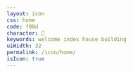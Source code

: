 ```yaml
---
layout: icon
css: home
code: f08d
character: 
keywords: welcome index house building
uiWidth: 32
permalink: /icon/home/
isIcon: true
---
```

